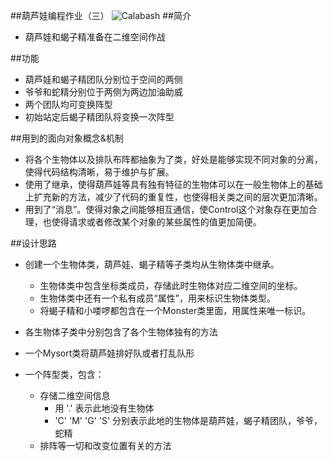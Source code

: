 ##葫芦娃编程作业（三）
![Calabash](http://a1.att.hudong.com/38/79/19300405417449133774797662036.jpg)
##简介
* 葫芦娃和蝎子精准备在二维空间作战



##功能
* 葫芦娃和蝎子精团队分别位于空间的两侧
* 爷爷和蛇精分别位于两侧为两边加油助威
* 两个团队均可变换阵型
* 初始站定后蝎子精团队将变换一次阵型

##用到的面向对象概念&机制
* 将各个生物体以及排队布阵都抽象为了类，好处是能够实现不同对象的分离，使得代码结构清晰，易于维护与扩展。
* 使用了继承，使得葫芦娃等具有独有特征的生物体可以在一般生物体上的基础上扩充新的方法，减少了代码的重复性，也使得相关类之间的层次更加清晰。
* 用到了“消息”。使得对象之间能够相互通信，使Control这个对象存在更加合理，也使得请求或者修改某个对象的某些属性的值更加简便。



##设计思路
* 创建一个生物体类，葫芦娃、蝎子精等子类均从生物体类中继承。
    * 生物体类中包含坐标类成员，存储此时生物体对应二维空间的坐标。
	* 生物体类中还有一个私有成员“属性”，用来标识生物体类型。
	* 将蝎子精和小喽啰都包含在一个Monster类里面，用属性来唯一标识。

* 各生物体子类中分别包含了各个生物体独有的方法
* 一个Mysort类将葫芦娃排好队或者打乱队形
* 一个阵型类，包含：
	* 存储二维空间信息
		* 用 '.' 表示此地没有生物体
		* 'C' 'M' 'G' 'S' 分别表示此地的生物体是葫芦娃，蝎子精团队，爷爷，蛇精
	* 排阵等一切和改变位置有关的方法
